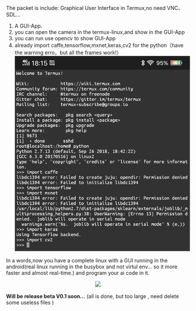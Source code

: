The packet is include: Graphical User Interface in Termux,no need VNC、SDL...

1. A GUI-App.
2. you can open the camera in the termux-linux,and show in the GUI-App
3. you can run use opencv to show GUI-App
4. already import caffe,tensorflow,mxnet,keras,cv2 for the python（have the warning erro，but all the frames work!）
![p1](aiframe.png)



In a words,now you have a complete linux with a GUI running in the android(real linux running in the busybox and not virtul env... so it more faster and almost real-time.) and program your ai code in it. 
<p align="center">
    <img src="doc/media/pose_ai.gif", width="480">
</p>
<b>Will be release beta V0.1 soon...</b> 
(all is done, but too large ,  need delete some useless files )
